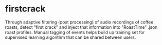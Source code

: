 # firstcrack
Through adaptive filtering (post processing) of audio recordings of coffee roasts, detect "first crack" and inject that information into "RoastTime" .json roast profiles. Manual tagging of events helps build up training set for supervised learning algorithm that can be shared between users.
